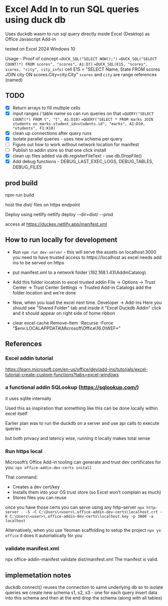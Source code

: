 # Excel Add In to run SQL queries using duck db

Uses duckdb wasm to run sql query directly inside Excel (Desktop)
    as Office Javascript Add-in


tested on Excel 2024 Windows 10

Usage - Proof of concept
`=DUCK_SQL("SELECT NOW();")`
`=DUCK_SQL("SELECT COUNT(*) FROM scores", "scores", A1:D7)`
`=DUCK_SQL(E15, "scores", scores, "city", city_info)`
cell E15 = "SELECT Name, State FROM
scores JOIN city
ON scores.City=city.City"
`scores` and `city` are range references (named)



## TODO
- [x] Return arrays to fill multiple cells
- [x] input ranges / table name so can run queries on that
    `=QUERY("SELECT COUNT(*) FROM t", "t", A1:D10)`
    `=QUERY("SELECT * FROM marks JOIN students on marks.student_id=students.id", "marks", A1:D10, "students", F1:K10)`
- [x] clean up connections after query runs
- [x] Isolate parallel queries - uses new schema per query
- [ ] Figure out how to work without network location for manifest
- [ ] Publish to addin store so that one click install
- [x] clean up files added via db.registerFileText - use db.DropFile()
- [x] Add debug functions - DEBUG_LAST_EXEC_LOGS, DEBUG_TABLES, DEBUG_FILES

## prod build
npm run build

host the dist/ files on https endpoint

Deploy using netlify
netlify deploy --dir=dist/ --prod

access at
https://duckex.netlify.app/manifest.xml


## How to run locally for development
- Run `npm run dev-server` - this will serve the assets on localhost:3000
    you need to have trusted access to https://localhost
    as excel needs add ins to be served on https

- put manifest.xml to a network folder \\192.168.1.43\AddinCatalog\

- Add this folder locatoin to excel trusted addin
    File -> Options -> Trust Center -> Trust Center Settings -> Trusted Add-in Catalogs
    add the folder location and we're done

- Now, when you load the excel next time.
    Developer -> Add-ins 
    Here you should see "Shared Folder" tab
    and inside it "Excel Duckdb Addin"
    click and it should appear on right side of home ribbon

- clear excel cache
    Remove-Item -Recurse -Force "$env:LOCALAPPDATA\Microsoft\Office\16.0\WEF\*"

## References
### Excel addin tutorial
https://learn.microsoft.com/en-us/office/dev/add-ins/tutorials/excel-tutorial-create-custom-functions?tabs=excel-windows

### a functional addin SQLookup (https://sqlookup.com/)
it uses sqlite internally

Used this as inspiration that something 
like this can be done locally within excel itself

Earlier plan was to run the duckdb on a server 
and use api calls to execute queries

but both privacy and latency wise, running it locally makes
total sense

### Run https local

Microsoft’s Office Add-in tooling can generate and trust dev certificates for you:
`npx office-addin-dev-certs install`

That command:
- Creates a dev cert/key
- Installs them into your OS trust store (so Excel won’t complain as much)
- Stores files you can reuse

once you have those certs you can serve using any http-server
`npx http-server . -S -C C:\Users\<user>\.office-addin-dev-certs\localhost.crt -K C:\Users\<user>\.office-addin-dev-certs\localhost.key -p 3000 -a localhost`

Alternatively, when you use Yeoman scaffolding to setup the project
`npx yo office`
it does it automatically for you

### validate manifest.xml
npx office-addin-manifest validate dist/manifest.xml 
The manifest is valid.

## implemetation notes
duckdb.connect() reuses the connection to same underlying db
so to isolate queries
we create new schema s1, s2, s3 - one for each query
insert data into this schema
and then at the end drop the schema (along with all tables)


